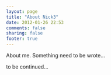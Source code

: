 ```yaml
---
layout: page
title: "About Nick3"
date: 2012-01-26 22:53
comments: false
sharing: false
footer: true
---
```

About me. Something need to be wrote...

to be continued...